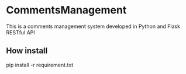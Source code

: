 # CommentsManagement
This is a comments management system developed in Python and Flask RESTful API

## How install
pip install -r requirement.txt
